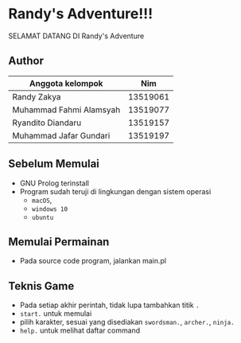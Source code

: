# Randy's Adventure!!!
SELAMAT DATANG DI Randy's Adventure

## Author
| Anggota kelompok | Nim |
| --- | --- |
| Randy Zakya | 13519061 |
| Muhammad Fahmi Alamsyah | 13519077 |
| Ryandito Diandaru | 13519157 |
| Muhammad Jafar Gundari | 13519197 |

## Sebelum Memulai
- GNU Prolog terinstall
- Program sudah teruji di lingkungan dengan sistem operasi 
    - `macOS`, 
    - `windows 10`
    - `ubuntu`

## Memulai Permainan
- Pada source code program, jalankan main.pl

## Teknis Game
- Pada setiap akhir perintah, tidak lupa tambahkan titik `.`
- `start.` untuk memulai
- pilih karakter, sesuai yang disediakan `swordsman.`, `archer.`, `ninja.`
- `help.` untuk melihat daftar command
